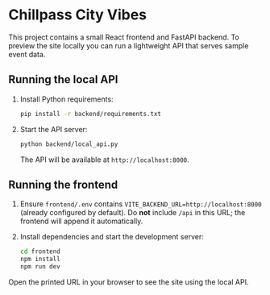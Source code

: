 # Chillpass City Vibes

This project contains a small React frontend and FastAPI backend. To preview the
site locally you can run a lightweight API that serves sample event data.

## Running the local API

1. Install Python requirements:

   ```bash
   pip install -r backend/requirements.txt
   ```

2. Start the API server:

   ```bash
   python backend/local_api.py
   ```

   The API will be available at `http://localhost:8000`.

## Running the frontend

1. Ensure `frontend/.env` contains `VITE_BACKEND_URL=http://localhost:8000`
   (already configured by default). Do **not** include `/api` in this URL;
   the frontend will append it automatically.
2. Install dependencies and start the development server:

   ```bash
   cd frontend
   npm install
   npm run dev
   ```

Open the printed URL in your browser to see the site using the local API.

